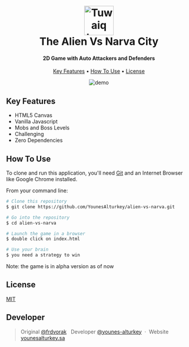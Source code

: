 <h1 align="center">
  <br>
  <a href="https://safcsp.org.sa/en.html" target="_blank">
  <img src="https://raw.githubusercontent.com/tuwaiq-dotnet/json-parser-team-yaai/main/logo.png" alt="Tuwaiq Logo" width="80"></img></a>
  <br>
  The Alien Vs Narva City
  <br>
</h1>
<h4 align="center">2D Game with Auto Attackers and Defenders</h4>

<p align="center">
  <a href="#key-features">Key Features</a> •
  <a href="#how-to-use">How To Use</a> •
  <a href="#license">License</a>
</p>

<p align="center">
  <img src="https://github.com/YounesAlturkey/alien-vs-narva/blob/main/assets/demo.gif" alt="demo"/>
</p>

## Key Features

- HTML5 Canvas
- Vanilla Javascript
- Mobs and Boss Levels
- Challenging
- Zero Dependencies

## How To Use

To clone and run this application, you'll need [Git](https://git-scm.com) and an Internet Browser like Google Chrome installed.

From your command line:

```bash
# Clone this repository
$ git clone https://github.com/YounesAlturkey/alien-vs-narva.git

# Go into the repository
$ cd alien-vs-narva

# Launch the game in a browser
$ double click on index.html

# Use your brain
$ you need a strategy to win

```

Note: the game is in alpha version as of now

## License

[MIT](https://github.com/YounesAlturkey/alien-vs-narva/blob/main/assets/LICENSE.md)

## Developer

> Original [@frdvorak](https://github.com/frdvorak) &nbsp; Developer [@younes-alturkey](https://github.com/younes-alturkey) &nbsp;&middot;&nbsp;
> Website [younesalturkey.sa](https://younesalturkey.sa) &nbsp;&nbsp;
